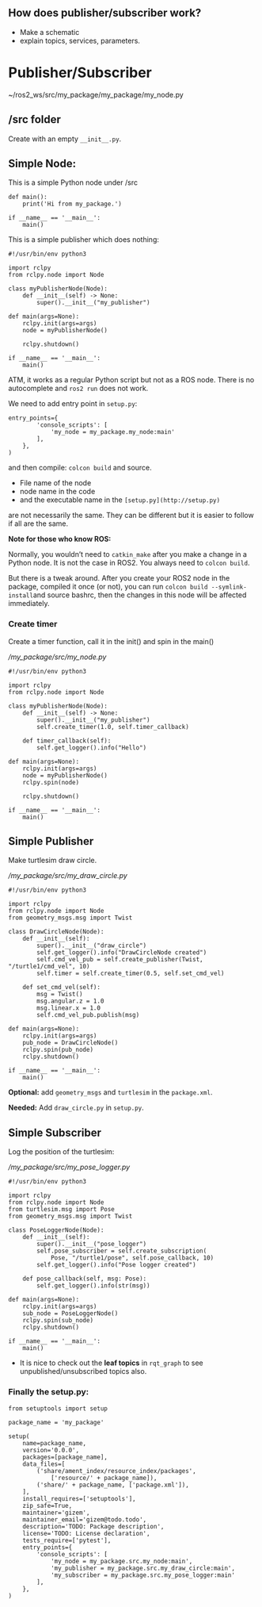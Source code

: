 

## How does publisher/subscriber work?
- Make a schematic
- explain topics, services, parameters.

# Publisher/Subscriber

~/ros2_ws/src/my_package/my_package/my_node.py

## /src folder

Create with an empty `__init__.py`.

## Simple Node:

This is a simple Python node under /src

    def main():
        print('Hi from my_package.')
    
    if __name__ == '__main__':
        main()

This is a simple publisher which does nothing:

    #!/usr/bin/env python3
    
    import rclpy
    from rclpy.node import Node
    
    class myPublisherNode(Node):
        def __init__(self) -> None:
            super().__init__("my_publisher")
    
    def main(args=None):
        rclpy.init(args=args)
        node = myPublisherNode()
    
        rclpy.shutdown()
    
    if __name__ == '__main__':
        main()

ATM, it works as a regular Python script but not as a ROS node. There is no autocomplete and `ros2 run` does not work.

We need to add entry point in `setup.py`:

    entry_points={
            'console_scripts': [
                'my_node = my_package.my_node:main'
            ],
        },
    )

and then compile: `colcon build` and source.

* File name of the node
* node name in the code
* and the executable name in the `[setup.py](http://setup.py)`

are not necessarily the same. They can be different but it is easier to follow if all are the same.

****************************************Note for those who know ROS:****************************************

Normally, you wouldn’t need to `catkin_make` after you make a change in a Python node. It is not the case in ROS2. You always need to `colcon build`.

But there is a tweak around. After you create your ROS2 node in the package, compiled it once (or not), you can run `colcon build --symlink-install`and source bashrc, then the changes in this node will be affected immediately.

### ************************Create timer************************

Create a timer function, call it in the init() and spin in the main()

*/my_package/src/my_node.py*

    #!/usr/bin/env python3
    
    import rclpy
    from rclpy.node import Node
    
    class myPublisherNode(Node):
        def __init__(self) -> None:
            super().__init__("my_publisher")
            self.create_timer(1.0, self.timer_callback)
    
        def timer_callback(self):
            self.get_logger().info("Hello")
    
    def main(args=None):
        rclpy.init(args=args)
        node = myPublisherNode()
        rclpy.spin(node)
    
        rclpy.shutdown()
    
    if __name__ == '__main__':
        main()

## Simple Publisher

Make turtlesim draw circle.

*/my_package/src/my_draw_circle.py*

    #!/usr/bin/env python3
    
    import rclpy
    from rclpy.node import Node
    from geometry_msgs.msg import Twist
    
    class DrawCircleNode(Node):
        def __init__(self):
            super().__init__("draw_circle")
            self.get_logger().info("DrawCircleNode created")
            self.cmd_vel_pub = self.create_publisher(Twist, "/turtle1/cmd_vel", 10)
            self.timer = self.create_timer(0.5, self.set_cmd_vel)
    
        def set_cmd_vel(self):
            msg = Twist()
            msg.angular.z = 1.0
            msg.linear.x = 1.0
            self.cmd_vel_pub.publish(msg)
    
    def main(args=None):
        rclpy.init(args=args)
        pub_node = DrawCircleNode()
        rclpy.spin(pub_node)
        rclpy.shutdown()
    
    if __name__ == '__main__':
        main()

**********Optional:********** add `geometry_msgs` and `turtlesim` in the `package.xml`.

********Needed:******** Add `draw_circle.py` in `setup.py`.

## Simple Subscriber

Log the position of the turtlesim:

*/my_package/src/my_pose_logger.py*

    #!/usr/bin/env python3
    
    import rclpy
    from rclpy.node import Node
    from turtlesim.msg import Pose
    from geometry_msgs.msg import Twist
    
    class PoseLoggerNode(Node):
        def __init__(self):
            super().__init__("pose_logger")
            self.pose_subscriber = self.create_subscription(
                Pose, "/turtle1/pose", self.pose_callback, 10)
            self.get_logger().info("Pose logger created")
    
        def pose_callback(self, msg: Pose):
            self.get_logger().info(str(msg))
    
    def main(args=None):
        rclpy.init(args=args)
        sub_node = PoseLoggerNode()
        rclpy.spin(sub_node)
        rclpy.shutdown()
    
    if __name__ == '__main__':
        main()

* It is nice to check out the **********************leaf topics********************** in `rqt_graph` to see unpublished/unsubscribed topics also.

### Finally the setup.py:

    from setuptools import setup
    
    package_name = 'my_package'
    
    setup(
        name=package_name,
        version='0.0.0',
        packages=[package_name],
        data_files=[
            ('share/ament_index/resource_index/packages',
                ['resource/' + package_name]),
            ('share/' + package_name, ['package.xml']),
        ],
        install_requires=['setuptools'],
        zip_safe=True,
        maintainer='gizem',
        maintainer_email='gizem@todo.todo',
        description='TODO: Package description',
        license='TODO: License declaration',
        tests_require=['pytest'],
        entry_points={
            'console_scripts': [
                'my_node = my_package.src.my_node:main',
                'my_publisher = my_package.src.my_draw_circle:main',
                'my_subscriber = my_package.src.my_pose_logger:main'
            ],
        },
    )